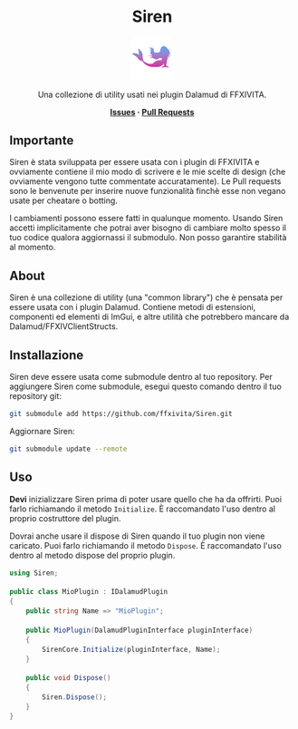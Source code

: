 <div align="center">

# Siren

<img src=".assets/icons/Siren.png" alt="Siren" width="15%" />

Una collezione di utility usati nei plugin Dalamud di FFXIVITA.

**[Issues](https://github.com/ffxivita/Siren/issues) · [Pull Requests](https://github.com/ffxivita/Siren/pulls)**

</div>

## Importante

Siren è stata sviluppata per essere usata con i plugin di FFXIVITA e ovviamente contiene il mio modo di scrivere e le mie scelte di design (che ovviamente vengono tutte commentate accuratamente). Le Pull requests sono le benvenute per inserire nuove funzionalità finchè esse non vegano usate per cheatare o botting.

I cambiamenti possono essere fatti in qualunque momento. Usando Siren accetti implicitamente che potrai aver bisogno di cambiare molto spesso il tuo codice qualora aggiornassi il submodulo. Non posso garantire stabilità al momento.

## About

Siren è una collezione di utility (una "common library") che è pensata per essere usata con i plugin Dalamud. Contiene metodi di estensioni, componenti ed elementi di ImGui, e altre utilità che potrebbero mancare da Dalamud/FFXIVClientStructs.

## Installazione

Siren deve essere usata come submodule dentro al tuo repository. Per aggiungere Siren come submodule, esegui questo comando dentro il tuo repository git:

```bash
git submodule add https://github.com/ffxivita/Siren.git
```

Aggiornare Siren:

```bash
git submodule update --remote
```

## Uso

**Devi** inizializzare Siren prima di poter usare quello che ha da offrirti. Puoi farlo richiamando il metodo  `Initialize`. È raccomandato l'uso dentro al proprio costruttore del plugin.

Dovrai anche usare il dispose di Siren quando il tuo plugin non viene caricato. Puoi farlo richiamando il metodo `Dispose`. È raccomandato l'uso dentro al metodo dispose del proprio plugin.

```csharp
using Siren;

public class MioPlugin : IDalamudPlugin
{
    public string Name => "MioPlugin";

    public MioPlugin(DalamudPluginInterface pluginInterface)
    {
        SirenCore.Initialize(pluginInterface, Name);
    }

    public void Dispose()
    {
        Siren.Dispose();
    }
}
```

